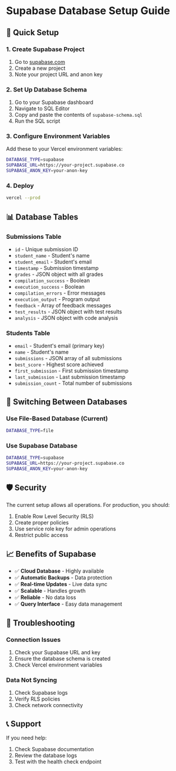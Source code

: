 # Supabase Database Setup Guide

## 🚀 Quick Setup

### 1. Create Supabase Project
1. Go to [supabase.com](https://supabase.com)
2. Create a new project
3. Note your project URL and anon key

### 2. Set Up Database Schema
1. Go to your Supabase dashboard
2. Navigate to SQL Editor
3. Copy and paste the contents of `supabase-schema.sql`
4. Run the SQL script

### 3. Configure Environment Variables
Add these to your Vercel environment variables:

```bash
DATABASE_TYPE=supabase
SUPABASE_URL=https://your-project.supabase.co
SUPABASE_ANON_KEY=your-anon-key
```

### 4. Deploy
```bash
vercel --prod
```

## 📊 Database Tables

### Submissions Table
- `id` - Unique submission ID
- `student_name` - Student's name
- `student_email` - Student's email
- `timestamp` - Submission timestamp
- `grades` - JSON object with all grades
- `compilation_success` - Boolean
- `execution_success` - Boolean
- `compilation_errors` - Error messages
- `execution_output` - Program output
- `feedback` - Array of feedback messages
- `test_results` - JSON object with test results
- `analysis` - JSON object with code analysis

### Students Table
- `email` - Student's email (primary key)
- `name` - Student's name
- `submissions` - JSON array of all submissions
- `best_score` - Highest score achieved
- `first_submission` - First submission timestamp
- `last_submission` - Last submission timestamp
- `submission_count` - Total number of submissions

## 🔄 Switching Between Databases

### Use File-Based Database (Current)
```bash
DATABASE_TYPE=file
```

### Use Supabase Database
```bash
DATABASE_TYPE=supabase
SUPABASE_URL=https://your-project.supabase.co
SUPABASE_ANON_KEY=your-anon-key
```

## 🛡️ Security

The current setup allows all operations. For production, you should:
1. Enable Row Level Security (RLS)
2. Create proper policies
3. Use service role key for admin operations
4. Restrict public access

## 📈 Benefits of Supabase

- ✅ **Cloud Database** - Highly available
- ✅ **Automatic Backups** - Data protection
- ✅ **Real-time Updates** - Live data sync
- ✅ **Scalable** - Handles growth
- ✅ **Reliable** - No data loss
- ✅ **Query Interface** - Easy data management

## 🔧 Troubleshooting

### Connection Issues
1. Check your Supabase URL and key
2. Ensure the database schema is created
3. Check Vercel environment variables

### Data Not Syncing
1. Check Supabase logs
2. Verify RLS policies
3. Check network connectivity

## 📞 Support

If you need help:
1. Check Supabase documentation
2. Review the database logs
3. Test with the health check endpoint

